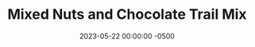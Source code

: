 ---
layout: post
title:  "Mixed Nuts and Chocolate Trail Mix"
date:   2023-05-22 00:00:00 -0500
categories: 
- Recipes
- Finger Foods
permalink: /recipes/trail-mix
image: /assets/Food/Finger Food/Trail Mix/trail-mix.jpg
ing: trailmix-ing
facts: trailmix-facts
Prep: 5
Rest: 
Cook: 
Source1: 
Source2: 
whisk: https://s.samsungfood.com/ehks9
tags: 
- peanut
- cachew
- almond
- pistachio
- nuts
- raisin
- chocolate
- cocoa
- mix
- simple
Description: Trail mix is a perfect snack to take on the go, especially when hiking (duh). Here's a simple formula that I generally follow, but it is super easy to tweak to your liking. Each serving is about 30 grams.  If you prefer crispy nuts and chickpeas in your trail mix instead, see my <a href="air-fried-trail-mix">Air Fryer Trail Mix</a>
Instructions: 
- Mix together in ziploc bag, store in cabinet or fridge
---